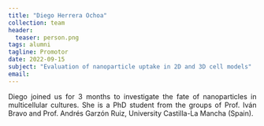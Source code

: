 ```yaml
---
title: "Diego Herrera Ochoa"
collection: team
header:
  teaser: person.png
tags: alumni
tagline: Promotor
date: 2022-09-15
subject: "Evaluation of nanoparticle uptake in 2D and 3D cell models"
email:
---
```

<p align= "justify">
Diego joined us for 3 months to investigate the fate of nanoparticles in multicellular cultures.
She is a PhD student from the groups of Prof. Iván Bravo and Prof. Andrés Garzón Ruiz, University Castilla-La Mancha (Spain).
